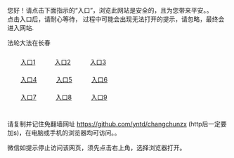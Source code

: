 您好！请点击下面指示的“入口”，浏览此网站是安全的，且为您带来平安。。 <br/>
点击入口后，请耐心等待， 过程中可能会出现无法打开的提示，请忽略，最终会进入网站. </br>

法轮大法在长春<br/>
<div style="padding:10px"><a style="margin:20px" target="_blank" href="https://diylz39w3d7ds.cloudfront.net/2Qpsp?rcnhpks" id="ccLink1" rel="nofollow">入口1</a> <a target="_blank" style="margin:20px" href="https://d1vq1yxp5u0env.cloudfront.net/2Qpsp?irvmqy" id="ccLink2" rel="nofollow">入口2</a> <a style="margin:20px" target="_blank" href="https://d32dxykpb5yi6w.cloudfront.net/2Qpsp?marrr" id="ccLink3" rel="nofollow">入口3</a></div>

<div style="padding:10px" ><a style="margin:20px" target="_blank" href="https://diylz39w3d7ds.cloudfront.net/2Qpsp?rcnhpks" id="ccLink4" rel="nofollow">入口4</a> <a style="margin:20px" href="https://d1vq1yxp5u0env.cloudfront.net/2Qpsp?irvmqy" target="_blank" id="ccLink5" rel="nofollow">入口5</a> <a style="margin:20px" href="https://d32dxykpb5yi6w.cloudfront.net/2Qpsp?marrr" target="_blank" id="ccLink6" rel="nofollow">入口6</a></div>

<div style="padding:10px"><a style="margin:20px" target="_blank" href="https://diylz39w3d7ds.cloudfront.net/2Qpsp?rcnhpks" id="ccLink7" rel="nofollow">入口7</a> <a style="margin:20px" href="https://d1vq1yxp5u0env.cloudfront.net/2Qpsp?irvmqy" target="_blank" id="ccLink8" rel="nofollow">入口8</a> <a style="margin:20px" target="_blank" href="https://d32dxykpb5yi6w.cloudfront.net/2Qpsp?marrr" id="ccLink9" rel="nofollow">入口9</a></div>

<br/>



请复制并记住免翻墙网址 https://github.com/yntd/changchunzx (http后一定要加s)，在电脑或手机的浏览器均可访问。。<br/>

微信如提示停止访问该网页，须先点击右上角，选择浏览器打开。

